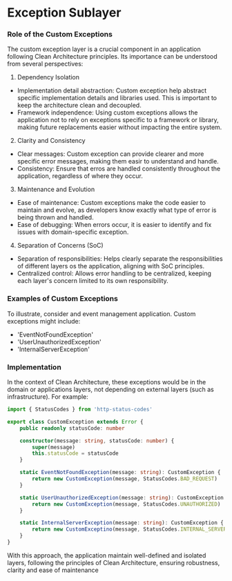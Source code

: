# Exception Sublayer

###  Role of the Custom Exceptions

The custom exception layer is a crucial component in an application following Clean Architecture principles. Its importance can be understood from several perspectives:

1. Dependency Isolation
- Implementation detail abstraction: Custom exception help abstract specific implementation details and libraries used. This is important to keep the architecture clean and decoupled.
- Framework independence: Using custom exceptions allows the application not to rely on exceptions specific to a framework or library, making future replacements easier without impacting the entire system.

2. Clarity and Consistency
- Clear messages: Custom exception can provide clearer and more specific error messages, making them easir to understand and handle.
- Consistency: Ensure that erros are handled consistently throughout the application, regardless of where they occur.

3. Maintenance and Evolution
- Ease of maintenance: Custom exceptions make the code easier to maintain and evolve, as developers know exactly what type of error is being thrown and handled.
- Ease of debugging: When errors occur, it is easier to identify and fix issues with domain-specific exception.

4. Separation of Concerns (SoC)
- Separation of responsibilities: Helps clearly separate the responsibilities of different layers os the application, aligning with SoC principles.
- Centralized control: Allows error handling to be centralized, keeping each layer's concern limited to its own responsibility.


### Examples of Custom Exceptions

To illustrate, consider and event management application. Custom exceptions might include:

- 'EventNotFoundException'
- 'UserUnauthorizedException'
- 'InternalServerException'

### Implementation

In the context of Clean Architecture, these exceptions would be in the domain or applications layers, not depending on external layers (such as infrastructure). For example:

```typescript
import { StatusCodes } from 'http-status-codes'

export class CustomException extends Error {
    public readonly statusCode: number

    constructor(message: string, statusCode: number) {
        super(message)
        this.statusCode = statusCode
    }

    static EventNotFoundException(message: string): CustomException {
        return new CustomException(message, StatusCodes.BAD_REQUEST)
    }

    static UserUnauthorizedException(message: string): CustomException {
        return new CustomException(message, StatusCodes.UNAUTHORIZED)
    }

    static InternalServerException(message: string): CustomException {
        return new CustomExceptino(message, StatusCodes.INTERNAL_SERVER_ERROR)
    }
}
```

With this approach, the application maintain well-defined and isolated layers, following the principles of Clean Architecture, ensuring robustness, clarity and ease of maintenance
